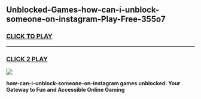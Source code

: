 
## Unblocked-Games-how-can-i-unblock-someone-on-instagram-Play-Free-355o7
<h3>
<a href="https://premium76.site?title=how-can-i-unblock-someone-on-instagram&ref=21A">CLICK TO PLAY</a></h3>
<hr>

<h3>
<a href="https://premium76.site?title=how-can-i-unblock-someone-on-instagram&ref=21A">CLICK 2 PLAY</a>
  
</h3>

<a href="https://premium76.site?title=how-can-i-unblock-someone-on-instagram&ref=21A"><img src="https://clearcache.store/games.png"></a>


**how-can-i-unblock-someone-on-instagram games unblocked: Your Gateway to Fun and Accessible Online Gaming**
